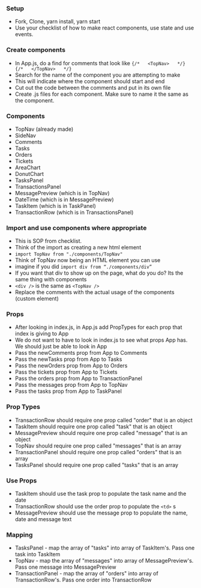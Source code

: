   ### Setup
* Fork, Clone, yarn install, yarn start
* Use your checklist of how to make react components, use state and use events.

### Create components
* In App.js, do a find for comments that look like `{/*   <TopNav>   */}  {/*   </TopNav>   */}`
* Search for the name of the component you are attempting to make
* This will indicate where the component should start and end
* Cut out the code between the comments and put in its own file
* Create .js files for each component. Make sure to name it the same as the component.

### Components
* TopNav (already made)
* SideNav
* Comments
* Tasks
* Orders
* Tickets
* AreaChart
* DonutChart
* TasksPanel
* TransactionsPanel
* MessagePreview (which is in TopNav)
* DateTime (which is in MessagePreview)
* TaskItem (which is in TaskPanel)
* TransactionRow (which is in TransactionsPanel)

### Import and use components where appropriate
* This is SOP from checklist.
* Think of the import as creating a new html element
* `import TopNav from "./components/TopNav"`
* Think of TopNav now being an HTML element you can use
* imagine if you did `import div from “./components/div”`
* If you want that div to show up on the page, what do you do? Its the same thing with components
* `<div />` is the same as `<TopNav />`
* Replace the comments with the actual usage of the components (custom element)

### Props
* After looking in index.js, in App.js add PropTypes for each prop that index is giving to App
* We do not want to have to look in index.js to see what props App has. We should just be able to look in App
* Pass the newComments prop from App to Comments
* Pass the newTasks prop from App to Tasks
* Pass the newOrders prop from App to Orders
* Pass the tickets prop from App to Tickets
* Pass the orders prop from App to TransactionPanel
* Pass the messages prop from App to TopNav
* Pass the tasks prop from App to TaskPanel

### Prop Types
* TransactionRow should require one prop called "order" that is an object
* TaskItem should require one prop called "task" that is an object
* MessagePreview should require one prop called "message" that is an object
* TopNav should require one prop called "messages" that is an array
* TransactionPanel should require one prop called "orders" that is an array
* TasksPanel should require one prop called "tasks" that is an array

### Use Props
* TaskItem should use the task prop to populate the task name and the date
* TransactionRow should use the order prop to populate the `<td>` s
* MessagePreview should use the message prop to populate the name, date and message text

### Mapping
* TasksPanel - map the array of "tasks" into array of TaskItem's. Pass one task into TaskItem
* TopNav - map the array of "messages" into array of MessagePreview's. Pass one message into MessagePreview
* TransactionPanel - map the array of "orders" into array of TransactionRow's. Pass one order into TransactionRow
